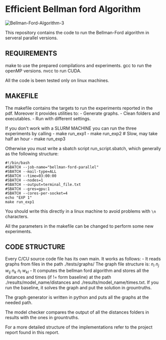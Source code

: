 # Efficient Bellman ford Algorithm

![Bellman-Ford-Algorithm-3](https://github.com/Kilian36/bellman-ford-parallel/assets/94917153/272fff90-de43-4993-812d-203b5092840a)

This repository contains the code to run the Bellman-Ford algorithm in serveral parallel versions.

## REQUIREMENTS
make to use the prepared compilations and experiments.
gcc to run the openMP versions.
nvcc to run CUDA.

All the code is been tested only on linux machines.

## MAKEFILE
The makefile contains the targets to run the experiments reported in the pdf. Moreover it provides utilities to:
    - Generate graphs.
    - Clean folders and executables.
    - Run with different settings.

If you don't work with a SLURM MACHINE you can run the three experiments by calling
    - make run_exp1
    - make run_exp2  # Slow, may take half an hour
    - make run_exp3

Otherwise you must write a sbatch script run_script.sbatch, which generally as the following structure:
```
#!/bin/bash 
#SBATCH --job-name="bellman-ford-parallel"
#SBATCH --mail-type=ALL
#SBATCH --time=03:00:00
#SBATCH --nodes=1
#SBATCH --output=terminal_file.txt
#SBATCH --gres=gpu:1
#SBATCH --cores-per-socket=4
echo "EXP 1"
make run_exp1
```
You should write this directly in a linux machine to avoid problems with ```\n``` characters.

All the parameters in the makefile can be changed to perform some new experiments. 

## CODE STRUCTURE
Every C/CU source code file has its own main. It works as follows:
    - It reads graphs from files in the path ./tests/graphs/ 
      The graph file structure is:
       $n_i$ $n_j$ $w_{ij}$
       $n_k$ $n_l$ $w_{kl}$
    - It computes the bellman ford algorithm and stores all the distances and times (if != form baseline)
      at the path ./results/model_name/distances and ./results/model_name/times.txt. If you run the baseline, 
      it solves the graph and put the solution in grountruths. 
      
The graph generator is written in python and puts all the graphs at the needed path.

The model checker compares the output of all the distances folders in results with the ones in grountruths.

For a more detailed structure of the implementations refer to the project report found in this report. 


